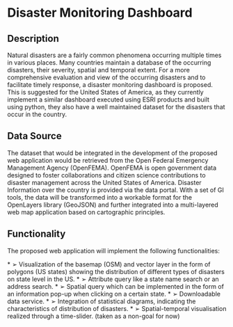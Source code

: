<h1> Disaster Monitoring Dashboard </h1>
<h2> Description </h2>
<p> Natural disasters are a fairly common phenomena occurring multiple times in various places. Many countries maintain a database of the occurring disasters, their severity, spatial and temporal extent. For a more comprehensive evaluation and view of the occurring disasters and to facilitate timely response, a disaster monitoring dashboard is proposed. This is suggested for the United States of America, as they currently implement a similar dashboard executed using ESRI products and built using python, they also have a well maintained dataset for the disasters that occur in the country.</p>

<h2> Data Source </h2> 
<p> The dataset that would be integrated in the development of the proposed web application would be retrieved from the Open Federal Emergency Management Agency (OpenFEMA). OpenFEMA is open government data designed to foster collaborations and citizen science contributions to disaster management across the United States of America. Disaster Information over the country is provided via the data portal. With a set of GI tools, the data will be transformed into a workable format for the OpenLayers library (GeoJSON) and further integrated into a multi-layered web map application based on cartographic principles. </p> 

<h2> Functionality </h2> 

<p> The proposed web application will implement the following functionalities:<p> 
* ➢	Visualization of the basemap (OSM) and vector layer in the form of polygons (US states) showing the distribution of different types of disasters on state level in the US.
* ➢	Attribute query like a state name search or an address search.
* ➢	Spatial query which can be implemented in the form of an information pop-up when clicking on a certain state.
* ➢	Downloadable data service.
* ➢	Integration of statistical diagrams, indicating the characteristics of distribution of disasters.
* ➢	Spatial-temporal visualisation realized through a time-slider. (taken as a non-goal for now)
